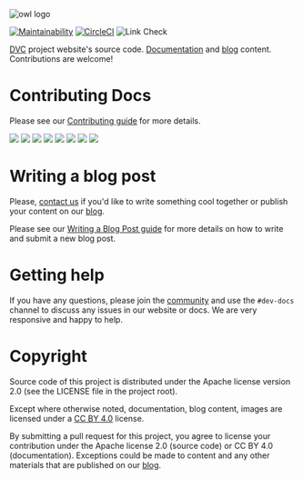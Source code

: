 ![owl logo](https://dvc.org/img/logo-github-readme.png)

[![Maintainability](https://api.codeclimate.com/v1/badges/5872e0a572ec8b74bd8d/maintainability)](https://codeclimate.com/github/iterative/dvc.org/maintainability)
[![CircleCI](https://circleci.com/gh/iterative/dvc.org.svg?style=svg)](https://circleci.com/gh/iterative/dvc.org)
![Link Check](https://github.com/iterative/dvc.org/workflows/Check%20all%20links%20in%20the%20repository/badge.svg)

[DVC](https://github.com/iterative/dvc) project website's source code.
[Documentation](https://dvc.org/doc) and [blog](https://dvc.org/blog) content.
Contributions are welcome!

# Contributing Docs

Please see our
[Contributing guide](https://dvc.org/doc/user-guide/contributing/docs) for more
details.

[![](https://sourcerer.io/fame/shcheklein/iterative/dvc.org/images/0)](https://sourcerer.io/fame/shcheklein/iterative/dvc.org/links/0)
[![](https://sourcerer.io/fame/shcheklein/iterative/dvc.org/images/1)](https://sourcerer.io/fame/shcheklein/iterative/dvc.org/links/1)
[![](https://sourcerer.io/fame/shcheklein/iterative/dvc.org/images/2)](https://sourcerer.io/fame/shcheklein/iterative/dvc.org/links/2)
[![](https://sourcerer.io/fame/shcheklein/iterative/dvc.org/images/3)](https://sourcerer.io/fame/shcheklein/iterative/dvc.org/links/3)
[![](https://sourcerer.io/fame/shcheklein/iterative/dvc.org/images/4)](https://sourcerer.io/fame/shcheklein/iterative/dvc.org/links/4)
[![](https://sourcerer.io/fame/shcheklein/iterative/dvc.org/images/5)](https://sourcerer.io/fame/shcheklein/iterative/dvc.org/links/5)
[![](https://sourcerer.io/fame/shcheklein/iterative/dvc.org/images/6)](https://sourcerer.io/fame/shcheklein/iterative/dvc.org/links/6)
[![](https://sourcerer.io/fame/shcheklein/iterative/dvc.org/images/7)](https://sourcerer.io/fame/shcheklein/iterative/dvc.org/links/7)

# Writing a blog post

Please, [contact us](mailto:support@dvc.org) if you'd like to write something
cool together or publish your content on our [blog](https://dvc.org/blog).

Please see our
[Writing a Blog Post guide](https://dvc.org/doc/user-guide/contributing/blog)
for more details on how to write and submit a new blog post.

# Getting help

If you have any questions, please join the [community](https://dvc.org/chat) and
use the `#dev-docs` channel to discuss any issues in our website or docs. We are
very responsive and happy to help.

# Copyright

Source code of this project is distributed under the Apache license version 2.0
(see the LICENSE file in the project root).

Except where otherwise noted, documentation, blog content, images are licensed
under a [CC BY 4.0](https://creativecommons.org/licenses/by/4.0/) license.

By submitting a pull request for this project, you agree to license your
contribution under the Apache license 2.0 (source code) or CC BY 4.0
(documentation). Exceptions could be made to content and any other materials
that are published on our [blog](https://dvc.org/blog).
